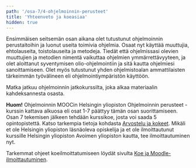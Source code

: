 ```yaml
---
path: '/osa-7/4-ohjelmoinnin-perusteet'
title: 'Yhteenveto ja koeasiaa'
hidden: true
---
```


Ensimmäisen seitsemän osan aikana olet tutustunut ohjelmoinnin perustaitoihin ja luonut useita toimivia ohjelmia. Osaat nyt käyttää muuttujia, ehtolauseita, toistolauseita ja metodeja. Tiedät että ohjelmissasi olevien muuttujien ja metodien nimentä vaikuttaa ohjelmien ymmärrettävyyteen, ja olet aloittanut syventymisen olio-ohjelmointiin ja sitä kautta ohjelmiesi sanoittamiseen. Olet myös tutustunut yhden ohjelmistoalan ammattilaisten tärkeimmän työvälineen eli ohjelmointiympäristön käyttöön.

Matka jatkuu ohjelmoinnin jatkokurssilta, joka alkaa materiaalin kahdeksannesta osasta.

**Huom!** Ohjelmoinnin MOOCin Helsingin yliopiston Ohjelmoinnin perusteet -kurssin kattava alkuosa eli osat 1-7 päättyy tämän osan suorittamiseen. Osan 7 tekemisen jälkeen tehdään kurssikoe, josta voi saada 5 opintopistettä. Katso tarkempia tietoja kohdasta [Arvostelu ja kokeet](/arvostelu-ja-kokeet). Mikäli et ole Helsingin yliopiston läsnäoleva opiskelija ja et ole ilmoittautunut kurssille Helsingin yliopiston Avoimen yliopiston kautta, tee ilmoittautuminen nyt.

Tarkemmat ohjeet koeilmoittatumiseen löydät sivulta [Koe ja Moodle-ilmoittautuminen](/koe-ja-moodle-ilmoittautuminen).
